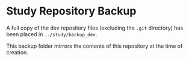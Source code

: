 # Study Repository Backup

A full copy of the dev repository files (excluding the `.git` directory) has been placed in `../study/backup_dev`.

This backup folder mirrors the contents of this repository at the time of creation.
